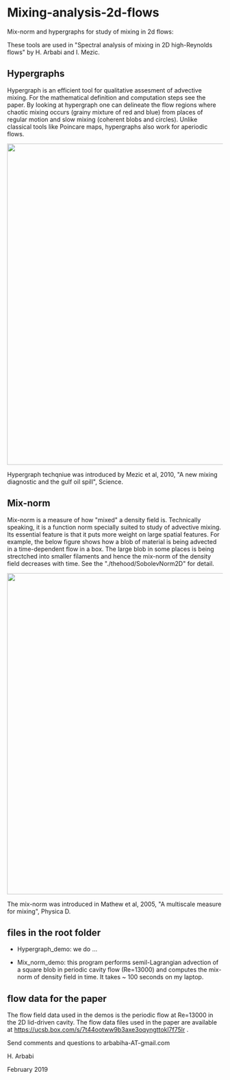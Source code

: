 # Mixing-analysis-2d-flows
Mix-norm and hypergraphs for study of mixing in 2d flows:

These tools are used in "Spectral analysis of mixing in  2D high-Reynolds flows" by H. Arbabi and I. Mezic.



## Hypergraphs
Hypergraph is an efficient tool for qualitative assesment of advective mixing.  For the mathematical definition and computation steps see the paper.
By looking at hypergraph one can delineate the flow regions where chaotic mixing occurs (grainy mixture of red and blue) from places of regular motion and slow mixing (coherent blobs and circles). Unlike classical tools like Poincare maps, hypergraphs also work for aperiodic flows.

<img src="../master/thehood/Poincare_vs_Hypergraphs.png" width="750">

Hypergraph techqniue was introduced by Mezic et al, 2010, "A new mixing diagnostic and the gulf oil spill", Science.


## Mix-norm 
Mix-norm is a measure of how "mixed" a density field is. Technically speaking, it is a function norm specially suited to study of advective mixing. Its essential feature is that it puts more weight on large spatial features. For example, the below figure shows how a blob of material is being advected in a time-dependent flow in a box. The large blob in some places is being strectched into smaller filaments and hence the mix-norm of the density field decreases with time. See the "./thehood/SobolevNorm2D" for detail.

<img src="../master/thehood/Mixnorm_example.png" width="750">

The mix-norm was introduced in Mathew et al, 2005, "A multiscale measure for mixing", Physica D.

## files in the root folder

* Hypergraph_demo: we do ...

* Mix_norm_demo: this program performs semil-Lagrangian advection of a square blob in periodic cavity flow (Re=13000) and computes the mix-norm of density field in time.  It takes ~ 100 seconds on my laptop. 


## flow data for the paper

The flow field data used in the demos is the periodic flow at Re=13000 in the 2D lid-driven cavity. The flow data files used in the paper are available at https://ucsb.box.com/s/7t44ootww9b3axe3oqyngttokl7f75lr .



Send comments and questions to arbabiha-AT-gmail.com

H. Arbabi


February 2019
